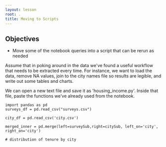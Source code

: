```yaml
---
layout: lesson
root: .
title: Moving to Scripts
---
```


## Objectives

- Move some of the notebook queries into a script that can be rerun as needed

Assume that in poking around in the data we've found a useful workflow that needs to be extracted every time. For instance, we want to load the data, remove NA values, join to the city names file so results are legible, and write out some tables and charts.

We can open a new text file and save it as 'housing_income.py'. Inside that file, paste the functions we've already used from the notebook. 

```
import pandas as pd
surveys_df = pd.read_csv("surveys.csv")

city_df = pd.read_csv('city.csv')

merged_inner = pd.merge(left=surveySub,right=citySub, left_on='city', right_on='city')

# distribution of tenure by city


```